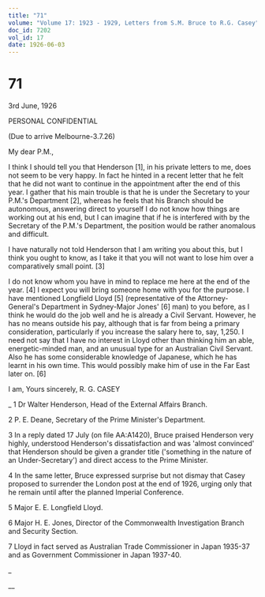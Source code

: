 ```yaml
---
title: "71"
volume: "Volume 17: 1923 - 1929, Letters from S.M. Bruce to R.G. Casey"
doc_id: 7202
vol_id: 17
date: 1926-06-03
---
```


# 71

3rd June, 1926

PERSONAL CONFIDENTIAL

(Due to arrive Melbourne-3.7.26)

My dear P.M.,

I think I should tell you that Henderson [1], in his private letters to me, does not seem to be very happy. In fact he hinted in a recent letter that he felt that he did not want to continue in the appointment after the end of this year. I gather that his main trouble is that he is under the Secretary to your P.M.'s Department [2], whereas he feels that his Branch should be autonomous, answering direct to yourself I do not know how things are working out at his end, but I can imagine that if he is interfered with by the Secretary of the P.M.'s Department, the position would be rather anomalous and difficult.

I have naturally not told Henderson that I am writing you about this, but I think you ought to know, as I take it that you will not want to lose him over a comparatively small point. [3]

I do not know whom you have in mind to replace me here at the end of the year. [4] I expect you will bring someone home with you for the purpose. I have mentioned Longfield Lloyd [5] (representative of the Attorney-General's Department in Sydney-Major Jones' [6] man) to you before, as I think he would do the job well and he is already a Civil Servant. However, he has no means outside his pay, although that is far from being a primary consideration, particularly if you increase the salary here to, say, 1,250. I need not say that I have no interest in Lloyd other than thinking him an able, energetic-minded man, and an unusual type for an Australian Civil Servant. Also he has some considerable knowledge of Japanese, which he has learnt in his own time. This would possibly make him of use in the Far East later on. [6]

I am, Yours sincerely, R. G. CASEY 

_ 1 Dr Walter Henderson, Head of the External Affairs Branch.

2 P. E. Deane, Secretary of the Prime Minister's Department.

3 In a reply dated 17 July (on file AA:A1420), Bruce praised Henderson very highly, understood Henderson's dissatisfaction and was 'almost convinced' that Henderson should be given a grander title ('something in the nature of an Under-Secretary') and direct access to the Prime Minister.

4 In the same letter, Bruce expressed surprise but not dismay that Casey proposed to surrender the London post at the end of 1926, urging only that he remain until after the planned Imperial Conference.

5 Major E. E. Longfield Lloyd.

6 Major H. E. Jones, Director of the Commonwealth Investigation Branch and Security Section.

7 Lloyd in fact served as Australian Trade Commissioner in Japan 1935-37 and as Government Commissioner in Japan 1937-40.

_

__
